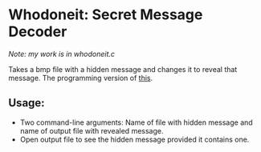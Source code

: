 # Whodoneit: Secret Message Decoder
<em>Note: my work is in whodoneit.c</em>

Takes a bmp file with a hidden message and changes it to reveal that message. The programming version of <a href="https://docs.cs50.net/2018/x/psets/4/whodunit/a6100c96163cd9ec3e6df3621d5db6d5.jpg">this</a>.

<h2>Usage:</h2>
<ul>
  <li>Two command-line arguments: Name of file with hidden message and name of output file with revealed message.</li>
  <li>Open output file to see the hidden message provided it contains one.</li>
</ul>
